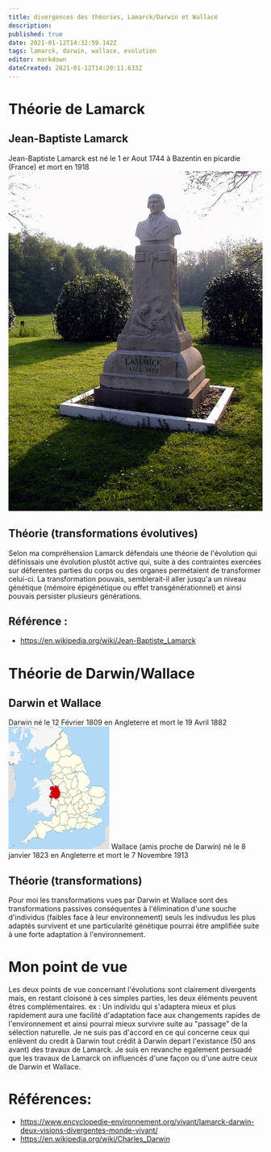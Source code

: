 ```yaml
---
title: divergences des théories, Lamarck/Darwin et Wallace
description: 
published: true
date: 2021-01-12T14:32:59.142Z
tags: lamarck, darwin, wallace, evolution
editor: markdown
dateCreated: 2021-01-12T14:20:11.633Z
---
```


# Théorie de Lamarck
## Jean-Baptiste Lamarck
Jean-Baptiste Lamarck est né le 1 er Aout 1744 à Bazentin en picardie (France) et mort en 1918
![monument lamarck](./images/800px-Bazentin_monument-LAMARCK_(de_face).jpg)
## Théorie (transformations évolutives)
Selon ma compréhension Lamarck défendais une théorie de l'évolution qui définissais une évolution plustôt active qui, suite à des contraintes exercées sur déferentes parties du corps ou des organes permétaient de transformer celui-ci. La transformation pouvais, semblerait-il aller jusqu'a un niveau génétique (mémoire épigénétique ou effet transgénérationnel) et ainsi pouvais persister plusieurs générations.
## Référence :
- https://en.wikipedia.org/wiki/Jean-Baptiste_Lamarck

# Théorie de Darwin/Wallace
## Darwin et Wallace
Darwin né le 12 Février 1809 en Angleterre et mort le 19 Avril 1882
![carte angleterre](./images/200px-Shropshire_UK_locator_map_2010.svg.png)
Wallace (amis proche de Darwin) né le 8 janvier 1823 en Angleterre et mort le 7 Novembre 1913
## Théorie  (transformations)
Pour moi les transformations vues par Darwin et Wallace sont des transformations passives conséquentes à l'élimination d'une souche d'individus (faibles face à leur environnement) seuls les indivudus les plus adaptés survivent et une particularité génétique pourrai être amplifiée suite à une forte adaptation à l'environnement.

# Mon point de vue
Les deux points de vue concernant l'évolutions sont clairement divergents mais, en restant cloisoné à ces simples parties, les deux éléments peuvent êtres complémentaires. ex : Un individu qui s'adaptera mieux et plus rapidement aura une facilité d'adaptation face aux changements rapides de l'environnement et ainsi pourrai mieux survivre suite au "passage" de la sélection naturelle.
Je ne suis pas d'accord en ce qui concerne ceux qui enlèvent du credit à Darwin tout crédit à Darwin depart l'existance (50 ans avant) des travaux de Lamarck. Je suis en revanche egalement persuadé que les travaux de Lamarck on influencés d'une façon ou d'une autre ceux de Darwin et Wallace.

# Références:
- https://www.encyclopedie-environnement.org/vivant/lamarck-darwin-deux-visions-divergentes-monde-vivant/
- https://en.wikipedia.org/wiki/Charles_Darwin